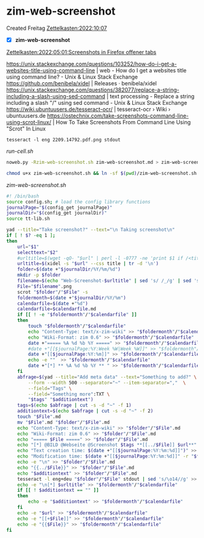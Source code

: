 # zim-web-screenshot
Created Freitag [Zettelkasten:2022:10:07]()

- [x] **zim-web-screenshot**


[Zettelkasten:2022:05:01:Screenshots in Firefox offener tabs]()

<https://unix.stackexchange.com/questions/103252/how-do-i-get-a-websites-title-using-command-line> | web - How do I get a websites title using command line? - Unix & Linux Stack Exchange
<https://github.com/benibela/xidel> | Releases · benibela/xidel
<https://unix.stackexchange.com/questions/382077/replace-a-string-including-a-slash-using-sed-command> | text processing - Replace a string including a slash "/" using sed command - Unix & Linux Stack Exchange
<https://wiki.ubuntuusers.de/tesseract-ocr/> | tesseract-ocr › Wiki › ubuntuusers.de
<https://ostechnix.com/take-screenshots-command-line-using-scrot-linux/> | How To Take Screenshots From Command Line Using "Scrot" In Linux

``tesseract -l eng 2209.14792.pdf.png stdout``

*run-cell.sh*
```bash
noweb.py -Rzim-web-screenshot.sh zim-web-screenshot.md > zim-web-screenshot.sh && echo 'fertig'
```


```bash
chmod u+x zim-web-screenshot.sh && ln -sf $(pwd)/zim-web-screenshot.sh ~/.local/bin/zim-web-screenshot.sh && echo 'fertig'
```

*zim-web-screenshot.sh*
```bash
#! /bin/bash
source config.sh; # load the config library functions
journalPage="$(config_get journalPage)"
journalDir="$(config_get journalDir)"
source tt-lib.sh

yad --title="Take screenshot?" --text="\n Taking screenshot\n"
if [ ! $? -eq 1 ];
then
    url="$1"
    selecttext="$2"
    #urltitle=$(wget -qO- "$url" | perl -l -0777 -ne 'print $1 if /<title.*?>\s*(.*?)\s*<\/title/si' | recode html..)
    urltitle=$(xidel -s "$url" --css title | tr -d '\n')
    folder=$(date +"$journalDir/%Y/%m/%d")
    mkdir -p $folder
    filename=$(echo "Web-Screenshot-$urltitle" | sed 's/ /_/g' | sed 's/\//_/g' | sed 's/?/__/g' | sed 's/:/;/g'| sed -e "s/'/_/g" | sed 's/\"//g' | sed 's/\&/n/g' | sed -e "s/|//g" | sed 's/\[/(/g' | sed 's/\]/)/g')
    File="$filename".png
    scrot "$folder"/"$File" -s
    foldermonth=$(date +"$journalDir/%Y/%m")
    calendarfile=$(date +"%d")
    calendarfile=$calendarfile.md
    if [[ ! -e "$foldermonth"/"$calendarfile" ]] 
    then
        touch "$foldermonth"/"$calendarfile"
        echo "Content-Type: text/x-zim-wiki" >> "$foldermonth"/"$calendarfile"
        echo "Wiki-Format: zim 0.6" >> "$foldermonth"/"$calendarfile"
        date +"===== %A %d %b %Y =====" >> "$foldermonth"/"$calendarfile"
        #date +"[[$journalPage:%Y:Week %W|Week %W]]" >> "$foldermonth"/"$calendarfile"
        date +"[[$journalPage:%Y:%m]]" >> "$foldermonth"/"$calendarfile"
        echo -e ""  >> "$foldermonth"/"$calendarfile"
        date +"[*] ** %A %d %b %Y ** " >> "$foldermonth"/"$calendarfile"
    fi
    abfrage=$(yad --title="Add meta data" --text="Something to add?" \
		--form --width 500 --separator="~" --item-separator=","  \
		--field="Tags" \
		--field="Something more":TXT \
		"$tags" "$additiontext")
    tags=$(echo $abfrage | cut -s -d "~" -f 1)
    additiontext=$(echo $abfrage | cut -s -d "~" -f 2)
    touch "$File".md
    mv "$File".md "$folder"/"$File".md
    echo "Content-Type: text/x-zim-wiki" >> "$folder"/"$File".md
    echo "Wiki-Format: zim 0.6" >> "$folder"/"$File".md
    echo "===== $File =====" >> "$folder"/"$File".md
    echo "[*] @BILD @Webseite @Screenshot $tags **[[../$File]] $url**" >> "$folder"/"$File".md
    echo "Text creation time: $(date +"[[$journalPage:%Y:%m:%d]]")" >> "$folder"/"$File".md
    echo "Modification time: $(date +"[[$journalPage:%Y:%m:%d]]" -r "$folder"/"$File")" >> "$folder"/"$File".md
    echo -e "\n" >> "$folder"/"$File".md
    echo "{{../$File}}" >> "$folder"/"$File".md
    echo "$additiontext" >> "$folder"/"$File".md
    tesseract -l eng+deu "$folder"/"$File" stdout | sed 's/\o14//g' >> "$folder"/"$File".md
    echo -e "\n[*] $urltitle" >> "$foldermonth"/"$calendarfile"
    if [[ ! $additiontext == "" ]]
    then
        echo -e "$additiontext" >> "$foldermonth"/"$calendarfile"
    fi
    echo -e "$url" >> "$foldermonth"/"$calendarfile"
    echo -e "[[+$File]]" >> "$foldermonth"/"$calendarfile"
    echo -e "{{$File}}" >> "$foldermonth"/"$calendarfile"
fi
```

